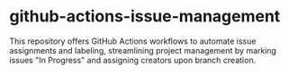 # github-actions-issue-management
This repository offers GitHub Actions workflows to automate issue assignments and labeling, streamlining project management by marking issues "In Progress" and assigning creators upon branch creation.
